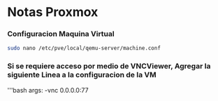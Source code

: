 # Notas Proxmox 

### Configuracion Maquina Virtual
```bash
sudo nano /etc/pve/local/qemu-server/machine.conf
```
### Si se requiere acceso por medio de VNCViewer, Agregar la siguiente Linea a la configuracion de la VM
'''bash
args: -vnc 0.0.0.0:77
```

